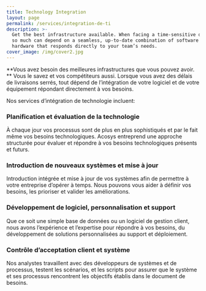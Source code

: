 ```yaml
---
title: Technology Integration
layout: page
permalink: /services/integration-de-ti
description: >-
  Get the best infrastructure available. When facing a time-sensitive delivery,
  so much can depend on a seamless, up-to-date combination of software and
  hardware that responds directly to your team’s needs.
cover_image: /img/cover2.jpg
---
```

**Vous avez besoin des meilleures infrastructures que vous pouvez avoir. **
Vous le savez et vos compétiteurs aussi. Lorsque vous avez des délais de livraisons serrés, tout dépend de l’intégration de votre logiciel et de votre équipement répondant directement à vos besoins. 

Nos services d’intégration de technologie incluent:

### Planification et évaluation de la technologie

À chaque jour vos processus sont de plus en plus sophistiqués et par le fait même vos besoins technologiques. Acosys entreprend une approche structurée pour évaluer et répondre à vos besoins technologiques présents et futurs.

### Introduction de nouveaux systèmes et mise à jour

Introduction intégrée et mise à jour de vos systèmes afin de permettre à votre entreprise d’opérer à temps. Nous pouvons vous aider à définir vos besoins, les prioriser et valider les améliorations.

### Développement de logiciel, personnalisation et support

Que ce soit une simple base de données ou un logiciel de gestion client, nous avons l’expérience et l’expertise pour répondre à vos besoins, du développement de solutions personnalisées au support et déploiement.

### Contrôle d’acceptation client et système

Nos analystes travaillent avec des développeurs de systèmes et de processus, testent les scénarios, et les scripts pour assurer que le système et ses processus rencontrent les objectifs établis dans le document de besoins.
